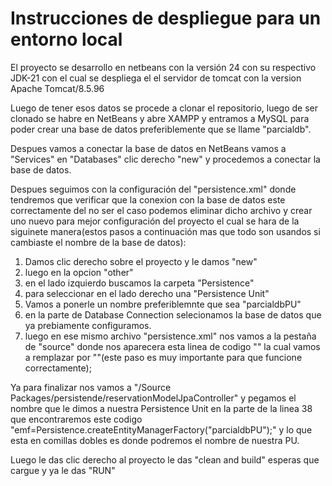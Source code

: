 # Instrucciones de despliegue para un entorno local

El proyecto se desarrollo en netbeans con la versión 24 con su respectivo JDK-21 con el cual se despliega el el servidor de tomcat con la version Apache Tomcat/8.5.96

Luego de tener esos datos se procede a clonar el repositorio, luego de ser clonado se habre en NetBeans y abre XAMPP y entramos a MySQL para poder crear una base de datos preferiblemente que se llame "parcialdb".

Despues vamos a conectar la base de datos en NetBeans vamos a "Services" en "Databases" clic derecho "new" y procedemos a conectar la base de datos. 


Despues seguimos con la configuración del "persistence.xml" donde tendremos que verificar que la conexion con la base de datos este correctamente del no ser el caso podemos eliminar dicho archivo y crear uno nuevo para mejor configuración del proyecto el cual se hara de la siguinete manera(estos pasos a continuación mas que todo son usandos si cambiaste el nombre de la base de datos):

1. Damos clic derecho sobre el proyecto y le damos "new" 
2. luego en la opcion "other" 
3. en el lado izquierdo buscamos la carpeta "Persistence" 
4. para seleccionar en el lado derecho una "Persistence Unit"
5. Vamos a ponerle un nombre preferiblemnte que sea "parcialdbPU" 
6. en la parte de Database Connection selecionamos la base de datos que ya prebiamente configuramos.
7. luego en ese mismo archivo "persistence.xml" nos vamos a la pestaña de "source" donde nos aparecera esta linea de codigo "<property name="jakarta.persistence.schema-generation.database.action" value="create"/>" la cual vamos a remplazar por "<property name="javax.persistence.schema-generation.database.action" value="create"/>"(este paso es muy importante para que funcione correctamente);

Ya para finalizar nos vamos a "/Source Packages/persistende/reservationModelJpaController" y pegamos el nombre que le dimos a nuestra Persistence Unit en la parte de la linea 38 que encontraremos este codigo "emf=Persistence.createEntityManagerFactory("parcialdbPU");" y lo que esta en comillas dobles es donde podremos el nombre de nuestra PU.

Luego le das clic derecho al proyecto le das "clean and build" esperas que cargue y ya le das "RUN"

